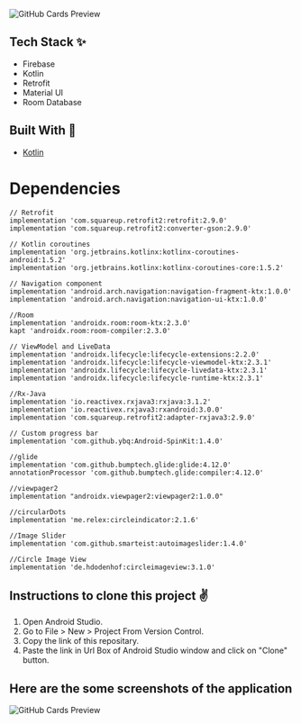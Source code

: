 ![GitHub Cards Preview](https://firebasestorage.googleapis.com/v0/b/snapchat-f2264.appspot.com/o/Main_Point%5B1%5D.png?alt=media&token=60a0bff3-82f7-4ec8-8571-ca6a3a297dcb)

## Tech Stack ✨
- Firebase 
- Kotlin
- Retrofit
- Material UI
- Room Database

## Built With 🚀
- [Kotlin](https://kotlinlang.org/)

# Dependencies 

    // Retrofit
    implementation 'com.squareup.retrofit2:retrofit:2.9.0'
    implementation 'com.squareup.retrofit2:converter-gson:2.9.0'

    // Kotlin coroutines
    implementation 'org.jetbrains.kotlinx:kotlinx-coroutines-android:1.5.2'
    implementation 'org.jetbrains.kotlinx:kotlinx-coroutines-core:1.5.2'

    // Navigation component
    implementation 'android.arch.navigation:navigation-fragment-ktx:1.0.0'
    implementation 'android.arch.navigation:navigation-ui-ktx:1.0.0'

    //Room
    implementation 'androidx.room:room-ktx:2.3.0'
    kapt 'androidx.room:room-compiler:2.3.0'

    // ViewModel and LiveData
    implementation 'androidx.lifecycle:lifecycle-extensions:2.2.0'
    implementation 'androidx.lifecycle:lifecycle-viewmodel-ktx:2.3.1'
    implementation 'androidx.lifecycle:lifecycle-livedata-ktx:2.3.1'
    implementation 'androidx.lifecycle:lifecycle-runtime-ktx:2.3.1'

    //Rx-Java
    implementation 'io.reactivex.rxjava3:rxjava:3.1.2'
    implementation 'io.reactivex.rxjava3:rxandroid:3.0.0'
    implementation 'com.squareup.retrofit2:adapter-rxjava3:2.9.0'

    // Custom progress bar
    implementation 'com.github.ybq:Android-SpinKit:1.4.0'

    //glide
    implementation 'com.github.bumptech.glide:glide:4.12.0'
    annotationProcessor 'com.github.bumptech.glide:compiler:4.12.0'

    //viewpager2
    implementation "androidx.viewpager2:viewpager2:1.0.0"

    //circularDots
    implementation 'me.relex:circleindicator:2.1.6'

    //Image Slider
    implementation 'com.github.smarteist:autoimageslider:1.4.0'

    //Circle Image View
    implementation 'de.hdodenhof:circleimageview:3.1.0'

## Instructions to clone this project ✌
1. Open Android Studio.
2. Go to File > New > Project From Version Control.
3. Copy the link of this repositary.
4. Paste the link in Url Box of Android Studio window and click on "Clone" button.

## Here are the some screenshots of the application

![GitHub Cards Preview](https://firebasestorage.googleapis.com/v0/b/ajio-f9ef3.appspot.com/o/Untitled%20design%20(2).png?alt=media&token=e044cd67-c90f-4765-9128-158b537daef4)

